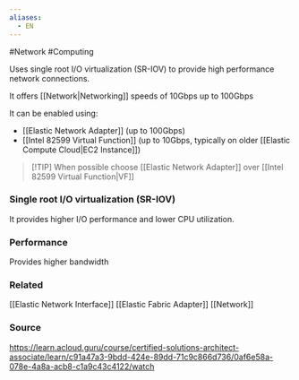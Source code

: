 ```yaml
---
aliases:
  - EN
---
```

#Network #Computing

Uses single root I/O virtualization (SR-IOV) to provide high performance network connections.

It offers [[Network|Networking]] speeds of 10Gbps up to 100Gbps

It can be enabled using:
* [[Elastic Network Adapter]] (up to 100Gbps)
* [[Intel 82599 Virtual Function]] (up to 10Gbps, typically on older [[Elastic Compute Cloud|EC2 Instance]])
> [!TIP] When possible choose [[Elastic Network Adapter]] over [[Intel 82599 Virtual Function|VF]]
### Single root I/O virtualization (SR-IOV)
It provides higher I/O performance and lower CPU utilization.
### Performance
Provides higher bandwidth
### Related
[[Elastic Network Interface]]
[[Elastic Fabric Adapter]]
[[Network]]
### Source
https://learn.acloud.guru/course/certified-solutions-architect-associate/learn/c91a47a3-9bdd-424e-89dd-71c9c866d736/0af6e58a-078e-4a8a-acb8-c1a9c43c4122/watch